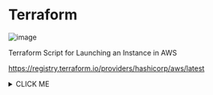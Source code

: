 # Terraform
![image](https://user-images.githubusercontent.com/97021175/150515038-aa233648-9084-454a-87e8-2eb0e8645935.png)


Terraform Script for Launching an Instance in AWS


https://registry.terraform.io/providers/hashicorp/aws/latest





<details><summary>CLICK ME</summary>
<p>

#### yes, even hidden code blocks!

https://user-images.githubusercontent.com/97021175/159160669-af9556fc-a56b-4feb-a6dd-4fa5a570ad9a.mp4

</p>
</details>
